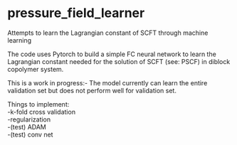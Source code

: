# pressure_field_learner
Attempts to learn the Lagrangian constant of SCFT through machine learning

The code uses Pytorch to build a simple FC neural network to learn the Lagrangian
constant needed for the solution of SCFT (see: PSCF) in diblock copolymer system.

This is a work in progress:-
The model currently can learn the entire validation set but does not perform well 
for validation set.  

Things to implement:  
-k-fold cross validation  
-regularization  
-\(test) ADAM  
-\(test) conv net  
